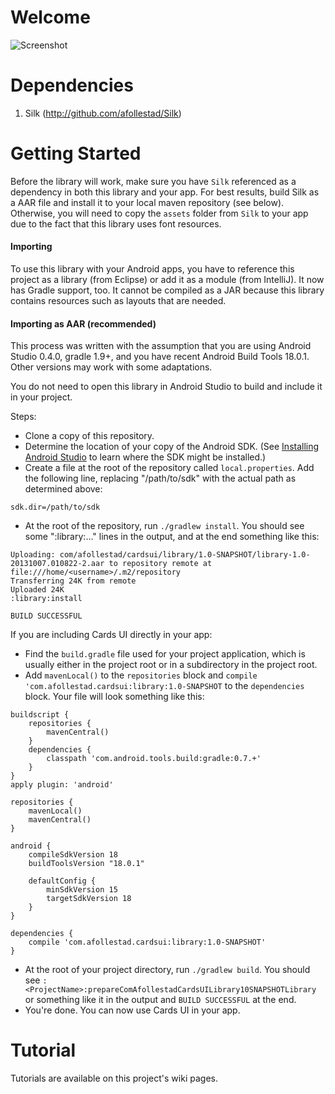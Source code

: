 Welcome
=============

![Screenshot](https://raw.githubusercontent.com/elliottsj/Cards-UI/master/images/device-2013-08-15-121417_framed.png)

Dependencies
=============
1. Silk (http://github.com/afollestad/Silk)

Getting Started
=============
Before the library will work, make sure you have `Silk` referenced as a dependency in both this library and your app. For best results, build Silk as a AAR file and install it to your local maven repository (see below).
Otherwise, you will need to copy the `assets` folder from `Silk` to your app due to the fact that this library uses font resources.

#### Importing

To use this library with your Android apps, you have to reference this project as a library (from Eclipse) or add it as a module (from IntelliJ). It now has Gradle support, too. It cannot be compiled as a JAR because this library contains resources such as layouts that are needed.

#### Importing as AAR (recommended)

This process was written with the assumption that you are using Android Studio 0.4.0, gradle 1.9+, and you have recent Android Build Tools 18.0.1. Other versions may work with some adaptations.

You do not need to open this library in Android Studio to build and include it in your project.

Steps:
* Clone a copy of this repository.
* Determine the location of your copy of the Android SDK. (See [Installing Android Studio](http://developer.android.com/sdk/installing/studio.html) to learn where the SDK might be installed.)
* Create a file at the root of the repository called `local.properties`. Add the following line, replacing "/path/to/sdk" with the actual path as determined above:

```
sdk.dir=/path/to/sdk
```
* At the root of the repository, run `./gradlew install`. You should see some ":library:..." lines in the output, and at the end something like this:

```
Uploading: com/afollestad/cardsui/library/1.0-SNAPSHOT/library-1.0-20131007.010822-2.aar to repository remote at file:///home/<username>/.m2/repository
Transferring 24K from remote
Uploaded 24K
:library:install

BUILD SUCCESSFUL
```

If you are including Cards UI directly in your app:
* Find the `build.gradle` file used for your project application, which is usually either in the project root or in a subdirectory in the project root.
* Add `mavenLocal()` to the `repositories` block and `compile 'com.afollestad.cardsui:library:1.0-SNAPSHOT` to the `dependencies` block. Your file will look something like this:

```
buildscript {
    repositories {
        mavenCentral()
    }
    dependencies {
        classpath 'com.android.tools.build:gradle:0.7.+'
    }
}
apply plugin: 'android'

repositories {
    mavenLocal()
    mavenCentral()
}

android {
    compileSdkVersion 18
    buildToolsVersion "18.0.1"

    defaultConfig {
        minSdkVersion 15
        targetSdkVersion 18
    }
}

dependencies {
	compile 'com.afollestad.cardsui:library:1.0-SNAPSHOT'
}

```
* At the root of your project directory, run `./gradlew build`. You should see `:<ProjectName>:prepareComAfollestadCardsUILibrary10SNAPSHOTLibrary` or something like it in the output and `BUILD SUCCESSFUL` at the end.
* You're done. You can now use Cards UI in your app.

Tutorial
============
Tutorials are available on this project's wiki pages.
